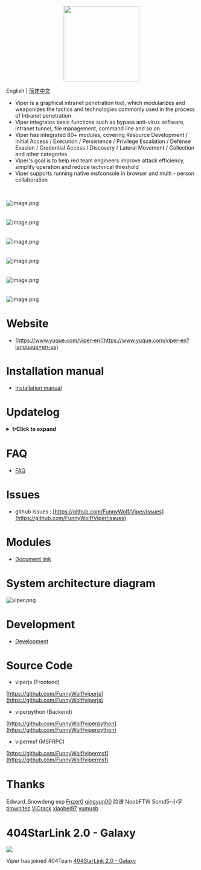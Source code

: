 <p align="center">
   <img width="200" src="https://cdn.nlark.com/yuque/0/2020/svg/159259/1590851265515-f865560b-ba50-4ca3-b2f6-5e8db3268da1.svg#align=left&display=inline&height=200&margin=%5Bobject%20Object%5D&name=logo.svg&originHeight=200&originWidth=200&size=1378&status=done&style=none&width=200">
</p>

English | [简体中文](./README_ZH.md)

- Viper is a graphical intranet penetration tool, which modularizes and weaponizes the tactics and technologies commonly
  used in the process of Intranet penetration
- Viper integrates basic functions such as bypass anti-virus software, intranet tunnel, file management, command line
  and so on
- Viper has integrated 80+ modules, covering Resource Development / Initial Access / Execution / Persistence / Privilege
  Escalation / Defense Evasion / Credential Access / Discovery / Lateral Movement / Collection and other categories
- Viper's goal is to help red team engineers improve attack efficiency, simplify operation and reduce technical
  threshold
- Viper supports running native msfconsole in browser and multi - person collaboration


<br>

![image.png](https://cdn.nlark.com/yuque/0/2021/png/159259/1631688473804-d80f746b-e2fd-4d53-a44e-8bf8c4dc89d1.png?x-oss-process=image%2Fresize%2Cw_2250%2Climit_0)
<br>
<br>
<br>
![image.png](https://cdn.nlark.com/yuque/0/2021/png/159259/1631688521936-66b17009-3830-4925-941d-aad201252f90.png?x-oss-process=image%2Fresize%2Cw_2256%2Climit_0)
<br>
<br>
<br>
![image.png](https://cdn.nlark.com/yuque/0/2021/png/159259/1631688605817-27cf835d-fd4c-42cc-95a1-880ea5cf9102.png?x-oss-process=image%2Fresize%2Cw_2256%2Climit_0)
<br>
<br>
<br>
![image.png](https://cdn.nlark.com/yuque/0/2021/png/159259/1631688493291-48972160-0e2a-4757-a3a0-a466003d98f3.png?x-oss-process=image%2Fresize%2Cw_2256%2Climit_0)
<br>
<br>
<br>
![image.png](https://cdn.nlark.com/yuque/0/2021/png/159259/1631688640236-8f79ff40-e012-4fe8-89ce-cfcf2fd6627e.png?x-oss-process=image%2Fresize%2Cw_2256%2Climit_0)
<br>
<br>
<br>
![image.png](https://cdn.nlark.com/yuque/0/2021/png/159259/1631688660123-906ed19d-a6df-4632-8169-b6edf50c6ef7.png?x-oss-process=image%2Fresize%2Cw_2256%2Climit_0)
<br>

# Website

- [https://www.yuque.com/viper-en](https://www.yuque.com/viper-en?language=en-us)

# Installation manual

- [Installation manual](https://www.yuque.com/viper-en/inh85g/cvucxz?language=en-us)

# Updatelog

<details>
<summary><b>✨Click to expand</b></summary>

## v1. 5.13 20220111

### New features

- Added zoomeye API interface

- Add `dnslog server` module



### Optimize

- Delete the "InternetScan" debug interface (the manual import function can completely replace this interface)

- Log4j payload echo java version, OS arch, OS version

- Optimize the pipeline logic of `InternetScan`, which will not affect the heartbeat data transmission at present

- Merge Metasploit Framework version 6.1.25



### Bugfix

- Fix the problem that the `VMware horizon log4j rce` timeout parameter does not take effect



## v1.5.12 20211231

### New features

- New passive scanning framework
- Added `VMware horizon log4j rce` InternetScan module
- Add `LDAP server` module to graphically manage ldapserver

### Optimize

- Log4j rce passive scanning function updated to passive scanning module
- Update the bypass WAF payload of log4j rce
- `Log4j CVE-2021-44228 Scan` add timeout parameter

## v1.5.10 20211216

### New Features

- New log4j passive scanning function
- Viper + crawlergo can be used in combination to automatically and actively scan log4j vulnerabilities

### Log4j passive scan

- Automatically replace the get request parameter with payload
- The auto replace post request parameter is payload
- The JSON value of auto replace post request is payload
- Auto replace skip password field
- Automatically add payload in headers (polling by Dictionary)
- The payload contains the original payload and the payload bypassing the WAF
- The payload contains UUID, which can find the specific request content that triggers the vulnerability according to
  the dnslog record

### Log4j automatic active scanning

- Get all requests for automatic page acquisition through chrome headless + crawler, and import the requests into the
  passive proxy to realize automatic scanning

### Log4j Scanning Readme

- [English](https://www.yuque.com/vipersec/blog/sn2x39)

## v1.5.9 20211204

### Optimization

- Merge Metasploit Framework version 6.1.18
- Update ruby version to 3.0

### Bugfix

- Fix bug on FOFA search

## v1.5.8 20211126

### New features

- New module `Syscall Visual Studio project`

### Optimization

- `InternetScan` UI is updated to make the operation more convenient, and the manual import function is added
- Add partial log (heartbeat data section)
- Merge Metasploit Framework version 6.1.17

### Bugfix

- Fix the problem that the PEM certificate could not be loaded

## v1.5.7 20211115

### Optimization

- 'InternetScan' add debug interface
- Webdelivery currently no longer forces binding of target and payload
- Functional optimization of Puma and ipgeo
- front-end interaction optimization
- Merge Metasploit Framework version 6.1.15

### Bugfix

- Fix the handler exception caused by ipgeo exception
- Fix the repeated addition of UDP handler after Viper restart

## v1.5.6 20211031

### New Features

- Added 'Hander firewall' function
- Added the module of "Direct windows syscall evasion technique"

### Optimization

- reverse_http(s) when the network is disconnected, the timeout is updated from 21 seconds (Windows default) to 3
  seconds
- The current session does not expire by default and will not exit automatically
- Merge Metasploit Framework version 6.1.13

### Bugfix

- Repair reverse_tcp failed to connect when 'sessionexpirationtimeout' is 0
- Fix failure to get default lhost parameter on ui

## v1.5.5 20211024

### New Features

- Added `CVE-2021-40449 LPE` module
- One click download all Viper logs from WEBUI

### Optimization

- Merged metasploit-framework 6.1.12

### Bugfix

- Fix the port occupancy problem after the socks is removed

## v1.5.4 20211017

### New Features

- Added `MS17-010 Exploit (CSharp)` module

### Optimization

- Merged metasploit-framework 6.1.11

### Bugfix

- Fix duplicate add reverse_http(s) handler failed to deal with session online requests.

## v1.5.3 20211010

### Optimization

- Optimize msfconsole user experience
- Merged metasploit-framework 6.1.10

<br/>

## v1.5.2 20211007

### Optimization

- Login page multilingual support
- Merged metasploit-framework 6.1.9

## v1.5.1 20210926

### New Features

- Added `Obtain Internet outbound IP` module
- New search filter for session process list

### Optimization

- Antivirus software display supports English version
- Optimize the output format of the intranet scanning module
- Optimize the performance and UI of the `Run Module` function
- Merged metasploit-framework 6.1.8 version

### Bugfix

- Fix the problem that the name of antivirus software is not displayed

## v1.5.0 20210919

### New Features

- VIPER now support English language

### Optimization

- Optimized the format of session online SMS
- Merged metasploit-framework 6.1.7 version

### Bugfix

- Fixed the issue that `ExitOnSession` did not take effect
- Fix the issue that the bind handler of the exploit module does not take effect

## v1.4.2 20210822

### New Features

- Added `Session online by SCF (Tencent API Gateway)` module

### Optimization

- Use Unix socketpair to replace 127.0.0.1 socketpair to improve performance
- Optimize the `handler` function, add HttpHostHeader parameter
- Block ids check of session
- Merged metasploit-framework 6.1.5 version

### Bugfix

- Fixed the problem that some module tasks could not be deleted
- Fixed the issue of channel not being released in MSF
- Fix the issue of `Clone Https certificate` certificate length, adapt to the new features of SSLVersion
- Fix the issue that the session does not respond after the use of Linux intranet routing and command execution due to
  stream hang

</details>

# FAQ

- [FAQ](https://www.yuque.com/viper-en/faq)

# Issues

- github issues : [https://github.com/FunnyWolf/Viper/issues](https://github.com/FunnyWolf/Viper/issues)

# Modules

- [Document link](https://www.yuque.com/viper-en/module)

# System architecture diagram

![viper.png](https://cdn.nlark.com/yuque/0/2021/png/159259/1627364231093-768d3b07-e044-4a2d-a3fa-e9ebd92a0828.png)

# Development

- [Development](https://www.yuque.com/viper-en/code)

# Source Code

- viperjs (Frontend)

[https://github.com/FunnyWolf/viperjs](https://github.com/FunnyWolf/viperjs)

- viperpython (Backend)

[https://github.com/FunnyWolf/viperpython](https://github.com/FunnyWolf/viperpython)

- vipermsf (MSFRPC)

[https://github.com/FunnyWolf/vipermsf](https://github.com/FunnyWolf/vipermsf)

# Thanks

Edward_Snowdeng exp
[Fnzer0](https://github.com/Fnzer0)
[qingyun00](https://github.com/qingyun00)
脸谱 NoobFTW Somd5-小宇
[timwhitez](https://github.com/timwhitez)
[ViCrack](https://github.com/ViCrack)
[xiaobei97](https://github.com/xiaobei97)
[yumusb](https://github.com/yumusb)

# 404StarLink 2.0 - Galaxy

![](https://github.com/knownsec/404StarLink-Project/raw/master/logo.png)

Viper has joined 404Team [404StarLink 2.0 - Galaxy](https://github.com/knownsec/404StarLink2.0-Galaxy)
